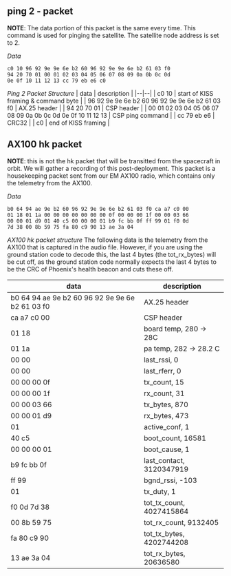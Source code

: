## **ping 2 - packet**

**NOTE**: The data portion of this packet is the same every time. This command is used for pinging the satellite. The satellite node address is set to 2.

*Data*

    c0 10 96 92 9e 9e 6e b2 60 96 92 9e 9e 6e b2 61 03 f0 
    94 20 70 01 00 01 02 03 04 05 06 07 08 09 0a 0b 0c 0d 
    0e 0f 10 11 12 13 cc 79 eb e6 c0


*Ping 2 Packet Structure*
| data | description |
|--|--|
| c0 10 | start of KISS framing & command byte |
| 96 92 9e 9e 6e b2 60 96 92 9e 9e 6e b2 61 03 f0 | AX.25 header |
| 94 20 70 01 | CSP header |
| 00 01 02 03 04 05 06 07 08 09 0a 0b 0c 0d 0e 0f 10 11 12 13 | CSP ping command |
| cc 79 eb e6 | CRC32 |
| c0 | end of KISS framing |



## **AX100 hk packet**

**NOTE**: this is not the hk packet that will be transitted from the spacecraft in orbit. We will gather a recording of this post-deployment.
This packet is a housekeeping packet sent from our EM AX100 radio, which contains only the telemetry from the AX100. 

*Data*

    b0 64 94 ae 9e b2 60 96 92 9e 9e 6e b2 61 03 f0 ca a7 c0 00 
    01 18 01 1a 00 00 00 00 00 00 00 0f 00 00 00 1f 00 00 03 66 
    00 00 01 d9 01 40 c5 00 00 00 01 b9 fc bb 0f ff 99 01 f0 0d 
    7d 38 00 8b 59 75 fa 80 c9 90 13 ae 3a 04

	


*AX100 hk packet structure* 
The following data is the telemetry from the AX100 that is captured in the audio file. However, if you are using the ground station
code to decode this, the last 4 bytes (the tot_rx_bytes) will be cut off, as the ground station code normally expects the last 4 bytes to be the CRC of Phoenix's health beacon and cuts these off. 

|data| description |
|--|--|
| b0 64 94 ae 9e b2 60 96 92 9e 9e 6e b2 61 03 f0 | AX.25 header |
| ca a7 c0 00 | CSP header |
| 01 18 | board temp, 280 -> 28C  |
| 01 1a | pa temp, 282 -> 28.2 C |
| 00 00 | last_rssi, 0 |
| 00 00 | last_rferr, 0 |
| 00 00 00 0f | tx_count, 15 |
| 00 00 00 1f | rx_count, 31 |
| 00 00 03 66 | tx_bytes, 870 |
| 00 00 01 d9 | rx_bytes, 473 |
| 01 | active_conf, 1 |
| 40 c5 | boot_count, 16581  |
| 00 00 00 01 | boot_cause, 1 |
| b9 fc bb 0f | last_contact, 3120347919 |
| ff 99 | bgnd_rssi, -103 |
| 01 | tx_duty, 1 |
| f0 0d 7d 38 | tot_tx_count, 4027415864 |
| 00 8b 59 75 | tot_rx_count, 9132405 |
| fa 80 c9 90 | tot_tx_bytes, 4202744208 |
| 13 ae 3a 04 | tot_rx_bytes, 20636580 |



                                                     	 
 
